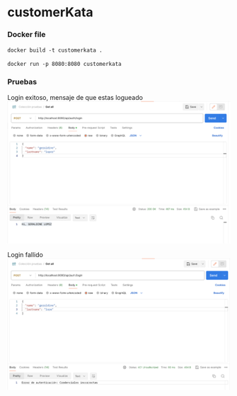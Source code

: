 # customerKata

### Docker file 

``docker build -t customerkata .``

``docker run -p 8080:8080 customerkata``
### Pruebas
Login exitoso, mensaje de que estas logueado
![img1.png](img/img1.png)

Login fallido
![img2.png](img/img2.png)

